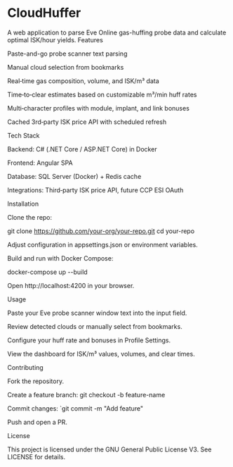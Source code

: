 # CloudHuffer
A web application to parse Eve Online gas-huffing probe data and calculate optimal ISK/hour yields.
Features

Paste-and-go probe scanner text parsing

Manual cloud selection from bookmarks

Real‑time gas composition, volume, and ISK/m³ data

Time‑to‑clear estimates based on customizable m³/min huff rates

Multi‑character profiles with module, implant, and link bonuses

Cached 3rd‑party ISK price API with scheduled refresh

Tech Stack

Backend: C# (.NET Core / ASP.NET Core) in Docker

Frontend: Angular SPA

Database: SQL Server (Docker) + Redis cache

Integrations: Third‑party ISK price API, future CCP ESI OAuth

Installation

Clone the repo:

git clone https://github.com/your-org/your-repo.git
cd your-repo

Adjust configuration in appsettings.json or environment variables.

Build and run with Docker Compose:

docker-compose up --build

Open http://localhost:4200 in your browser.

Usage

Paste your Eve probe scanner window text into the input field.

Review detected clouds or manually select from bookmarks.

Configure your huff rate and bonuses in Profile Settings.

View the dashboard for ISK/m³ values, volumes, and clear times.

Contributing

Fork the repository.

Create a feature branch: git checkout -b feature-name

Commit changes: `git commit -m "Add feature"

Push and open a PR.

License

This project is licensed under the GNU General Public License V3. See LICENSE for details.
